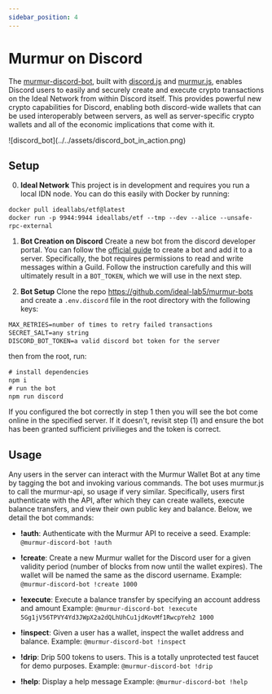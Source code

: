 ```yaml
---
sidebar_position: 4
---
```


# Murmur on Discord

The [murmur-discord-bot](https://github.com/ideal-lab5/murmur-bots/tree/main/discord), built with [discord.js](https://discord.js.org/) and [murmur.js](https://github.com/ideal-lab5/murmur.js), enables Discord users to easily and securely create and execute crypto transactions on the Ideal Network from within Discord itself. This provides powerful new crypto capabilities for Discord, enabling both discord-wide wallets that can be used interoperably between servers, as well as server-specific crypto wallets and all of the economic implications that come with it. 

<div style={{ textAlign: 'center' }}>
![discord_bot](../../assets/discord_bot_in_action.png)
</div>

## Setup

0. **Ideal Network**
This project is in development and requires you run a local IDN node. You can do this easily with Docker by running:

``` shell
docker pull ideallabs/etf@latest
docker run -p 9944:9944 ideallabs/etf --tmp --dev --alice --unsafe-rpc-external
```

1. **Bot Creation on Discord**
Create a new bot from the discord developer portal. You can follow the [official guide](https://discord.com/developers/docs/quick-start/getting-started#configuring-your-bot) to create a bot and add it to a server. Specifically, the bot requires permissions to read and write messages within a Guild. Follow the instruction carefully and this will ultimately result in a `BOT_TOKEN`, which we will use in the next step.

2. **Bot Setup**
Clone the repo https://github.com/ideal-lab5/murmur-bots and create a `.env.discord` file in the root directory with the following keys:

``` 
MAX_RETRIES=number of times to retry failed transactions
SECRET_SALT=any string
DISCORD_BOT_TOKEN=a valid discord bot token for the server
```

then from the root, run:

``` shell
# install dependencies
npm i
# run the bot
npm run discord
```

If you configured the bot correctly in step 1 then you will see the bot come online in the specified server. If it doesn't, revisit step (1) and ensure the bot has been granted sufficient privilieges and the token is correct.

## Usage

Any users in the server can interact with the Murmur Wallet Bot at any time by tagging the bot and invoking various commands. The bot uses murmur.js to call the murmur-api, so usage if very similar. Specifically, users first authenticate with the API, after which they can create wallets, execute balance transfers, and view their own public key and balance. Below, we detail the bot commands:

- **!auth**: Authenticate with the Murmur API to receive a seed.
Example: `@murmur-discord-bot !auth`

- **!create**: Create a new Murmur wallet for the Discord user for a given validity period (number of blocks from now until the wallet expires). The wallet will be named the same as the discord username. 
Example: `@murmur-discord-bot !create 1000`

- **!execute**: Execute a balance transfer by specifying an account address and amount
Example: `@murmur-discord-bot !execute 5Gg1jV56TPVY4Yd3JWpX2a2dQLhUhCu1jdKovMf1RwcpYeh2 1000`

- **!inspect**: Given a user has a wallet, inspect the wallet address and balance.
Example: `@murmur-discord-bot !inspect`

- **!drip**: Drip 500 tokens to users. This is a totally unprotected test faucet for demo purposes.
Example: `@murmur-discord-bot !drip`

- **!help**: Display a help message
Example: `@murmur-discord-bot !help`
